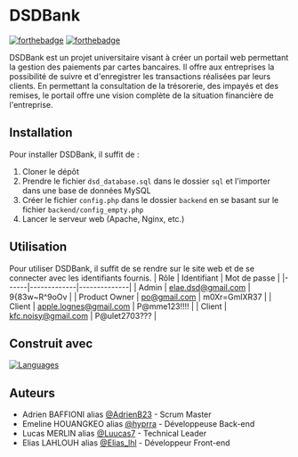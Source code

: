 # DSDBank
[![forthebadge](https://forthebadge.com/images/featured/featured-built-with-love.svg)](https://forthebadge.com) [![forthebadge](https://forthebadge.com/images/featured/featured-contains-cat-gifs.svg)](https://forthebadge.com)

DSDBank est un projet universitaire visant à créer un portail web permettant la gestion des paiements par cartes bancaires. Il offre aux entreprises la possibilité de suivre et d'enregistrer les transactions réalisées par leurs clients.
En permettant la consultation de la trésorerie, des impayés et des remises, le portail offre une vision complète de la situation financière de l'entreprise.

## Installation
Pour installer DSDBank, il suffit de : 
1. Cloner le dépôt
2. Prendre le fichier `dsd_database.sql` dans le dossier `sql` et l'importer dans une base de données MySQL
3. Créer le fichier `config.php` dans le dossier `backend` en se basant sur le fichier `backend/config_empty.php`
4. Lancer le serveur web (Apache, Nginx, etc.)


## Utilisation
Pour utiliser DSDBank, il suffit de se rendre sur le site web et de se connecter avec les identifiants fournis.
| Rôle | Identifiant | Mot de passe |
|------|-------------|--------------|
| Admin | elae.dsd@gmail.com | 9{83w~R^9oOv |
| Product Owner | po@gmail.com | m0Xr=GmlXR37 |
| Client | apple.lognes@gmail.com | P@mme123!!!! |
| Client | kfc.noisy@gmail.com | P@ulet2703??? |


## Construit avec
[![Languages](https://skillicons.dev/icons?i=html,css,php,js,bootstrap)](https://skillicons.dev)


## Auteurs
- Adrien BAFFIONI alias [@AdrienB23](https://github.com/AdrienB23) - Scrum Master
- Emeline HOUANGKEO alias [@hyprra](https://github.com/Hyprra) - Développeuse Back-end
- Lucas MERLIN alias [@Luucas7](https://github.com/Luucas7) - Technical Leader
- Elias LAHLOUH alias [@Elias_lhl](https://github.com/Eliaslhl) - Développeur Front-end
